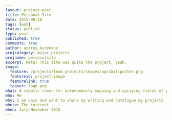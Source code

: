 ```yaml
---
layout: project-post
title: Personal Site
date: 2015-08-10
tags: [web]
status: publish
type: post
published: true
comments: true
author: andrey_kurenkov
projcategory: major_projects
projname: personalsite
excerpt: Meta! This site was quite the project, yeah.
image:
  feature: /projects/team_projects/images/agribot/poster.png
  featureid: project-image
  featurelink: true
  teaser: logo.png
what: A robotic rover for autonomously mapping and spraying fields of plants
who: Me
why: I am vain and want to share my writing and catalogue my projects
where: The internet
when: July-November 2015
---
```

